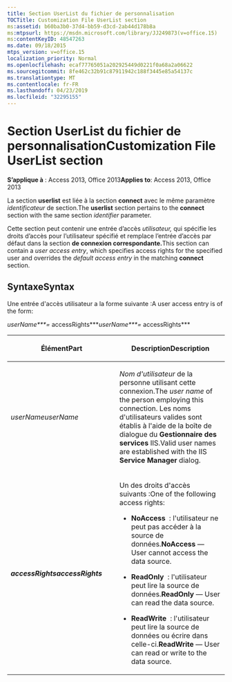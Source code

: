 ```yaml
---
title: Section UserList du fichier de personnalisation
TOCTitle: Customization File UserList section
ms:assetid: b60ba3b0-37d4-bb59-d3cd-2ab44d178b8a
ms:mtpsurl: https://msdn.microsoft.com/library/JJ249873(v=office.15)
ms:contentKeyID: 48547263
ms.date: 09/18/2015
mtps_version: v=office.15
localization_priority: Normal
ms.openlocfilehash: ecaf77765051a202925449d0221f0a68a2a06622
ms.sourcegitcommit: 8fe462c32b91c87911942c188f3445e85a54137c
ms.translationtype: MT
ms.contentlocale: fr-FR
ms.lasthandoff: 04/23/2019
ms.locfileid: "32295155"
---
```

# <a name="customization-file-userlist-section"></a><span data-ttu-id="40aec-102">Section UserList du fichier de personnalisation</span><span class="sxs-lookup"><span data-stu-id="40aec-102">Customization File UserList section</span></span>


<span data-ttu-id="40aec-103">**S’applique à** : Access 2013, Office 2013</span><span class="sxs-lookup"><span data-stu-id="40aec-103">**Applies to**: Access 2013, Office 2013</span></span>

<span data-ttu-id="40aec-104">La section **userlist** est liée à la section **connect** avec le même paramètre *identificateur* de section.</span><span class="sxs-lookup"><span data-stu-id="40aec-104">The **userlist** section pertains to the **connect** section with the same section *identifier* parameter.</span></span>

<span data-ttu-id="40aec-105">Cette section peut contenir une entrée d’accès *utilisateur,* qui spécifie   les droits d’accès pour l’utilisateur spécifié et remplace l’entrée d’accès par défaut dans la section **de connexion correspondante.**</span><span class="sxs-lookup"><span data-stu-id="40aec-105">This section can contain a *user access entry*, which specifies access rights for the specified user and overrides the *default* *access entry* in the matching **connect** section.</span></span>

## <a name="syntax"></a><span data-ttu-id="40aec-106">Syntaxe</span><span class="sxs-lookup"><span data-stu-id="40aec-106">Syntax</span></span>

<span data-ttu-id="40aec-107">Une entrée d'accès utilisateur a la forme suivante :</span><span class="sxs-lookup"><span data-stu-id="40aec-107">A user access entry is of the form:</span></span>

<span data-ttu-id="40aec-108">*userName\*\*\*=* accessRights\*\*\*</span><span class="sxs-lookup"><span data-stu-id="40aec-108">*userName\*\*\*=* accessRights\*\*\*</span></span>

<table>
<colgroup>
<col style="width: 50%" />
<col style="width: 50%" />
</colgroup>
<thead>
<tr class="header">
<th><p><span data-ttu-id="40aec-109">Élément</span><span class="sxs-lookup"><span data-stu-id="40aec-109">Part</span></span></p></th>
<th><p><span data-ttu-id="40aec-110">Description</span><span class="sxs-lookup"><span data-stu-id="40aec-110">Description</span></span></p></th>
</tr>
</thead>
<tbody>
<tr class="odd">
<td><p><span data-ttu-id="40aec-111"><em>userName</em></span><span class="sxs-lookup"><span data-stu-id="40aec-111"><em>userName</em></span></span></p></td>
<td><p><span data-ttu-id="40aec-112"><em>Nom d'utilisateur</em> de la personne utilisant cette connexion.</span><span class="sxs-lookup"><span data-stu-id="40aec-112">The <em>user name</em> of the person employing this connection.</span></span> <span data-ttu-id="40aec-113">Les noms d'utilisateurs valides sont établis à l'aide de la boîte de dialogue du <strong>Gestionnaire des services</strong> IIS.</span><span class="sxs-lookup"><span data-stu-id="40aec-113">Valid user names are established with the IIS <strong>Service Manager</strong> dialog.</span></span></p></td>
</tr>
<tr class="even">
<td><p><span data-ttu-id="40aec-114"><strong><em>accessRights</em></strong></span><span class="sxs-lookup"><span data-stu-id="40aec-114"><strong><em>accessRights</em></strong></span></span></p></td>
<td><p><span data-ttu-id="40aec-115">Un des droits d'accès suivants :</span><span class="sxs-lookup"><span data-stu-id="40aec-115">One of the following access rights:</span></span><br />
</p>
<ul>
<li><p><span data-ttu-id="40aec-116"><strong>NoAccess</strong>  : l'utilisateur ne peut pas accéder à la source de données.</span><span class="sxs-lookup"><span data-stu-id="40aec-116"><strong>NoAccess</strong> — User cannot access the data source.</span></span></p></li>
<li><p><span data-ttu-id="40aec-117"><strong>ReadOnly</strong>  : l'utilisateur peut lire la source de données.</span><span class="sxs-lookup"><span data-stu-id="40aec-117"><strong>ReadOnly</strong> — User can read the data source.</span></span></p></li>
<li><p><span data-ttu-id="40aec-118"><strong>ReadWrite</strong>  : l'utilisateur peut lire la source de données ou écrire dans celle-ci.</span><span class="sxs-lookup"><span data-stu-id="40aec-118"><strong>ReadWrite</strong> — User can read or write to the data source.</span></span></p></li>
</ul>
<p></p></td>
</tr>
</tbody>
</table>

